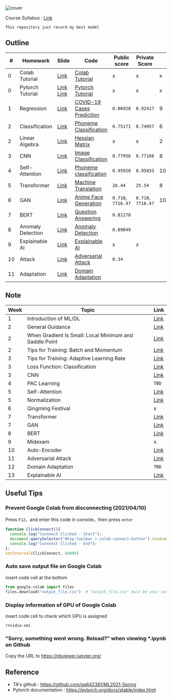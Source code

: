 ![cover](https://github.com/Offliners/ML-writeup/blob/main/cover.png)

Course Syllabus : [Link](https://speech.ee.ntu.edu.tw/~hylee/ml/2021-spring.html)

`This repository just record my best model`

## Outline
|#|Homework|Slide|Code|Public score|Private Score|Score|
|-|-|-|-|-|-|-|
|0|Colab Tutorial|[Link](HW0/Google_Colab_Tutorial.pdf)|[Colab Tutorial](HW0/Colab_Tutorial.ipynb)|x|x|x|
|0|Pytorch Tutorial|[Link](HW0/Pytorch_Tutorial_1.pdf) [Link](HW0/Pytorch_Tutorial_2.pdf)|[Pytorch Tutorial](HW0/Pytorch_Tutorial.ipynb)|x|x|x|
|1|Regression|[Link](HW1/HW01.pdf)|[COVID-19 Cases Prediction](HW1/homework1.ipynb)|`0.86928`|`0.92417`|9|
|2|Classification|[Link](HW2/HW02.pdf)|[Phoneme Classification](HW2/homework2_1.ipynb)|`0.75171`|`0.74957`|6|
|2|Linear Algebra|[Link](HW2/HW02.pdf)|[Hessian Matrix](HW2/homework2_2.ipynb)|x|x|2|
|3|CNN|[Link](HW3/HW03.pdf)|[Image Classification](HW3/homework3.ipynb)|`0.77956`|`0.77166`|8|
|4|Self-Attention|[Link](HW4/HW04.pdf)|[Phoneme classification](HW4/homework4.ipynb)|`0.95928`|`0.95833`|10+0.5([report](HW4/hw4_report.pdf))|
|5|Transformer|[Link](HW5/HW05.pdf)|[Machine Translation](HW5/homework5.ipynb)|`26.44`|`25.54`|8|
|6|GAN|[Link](HW6/HW06.pdf)|[Anime Face Generation](HW6/homework6.ipynb)|`0.710`, `7716.47`|`0.710`, `7716.47`|10+0.5([report](HW6/hw6_report.pdf))|
|7|BERT|[Link](HW7/HW07.pdf)|[Question Answering](HW7/homework7.ipynb)|`0.81178`|||
|8|Anomaly Detection|[Link](HW8/HW08.pdf)|[Anomaly Detection](HW8/homework8.ipynb)|`0.89049`|||
|9|Explainable AI|[Link](HW9/HW09.pdf)|[Explainable AI](HW9/homework9.ipynb)|x|x||
|10|Attack|[Link](HW10/HW10.pdf)|[Adversarial Attack](HW10/homework10.ipynb)|`0.34`|||
|11|Adaptation|[Link](HW11/HW11.pdf)|[Domain Adaptation](HW11/homework11.ipynb)||||

## Note
|Week|Topic|Link|
|-|-|-|
|1|Introduction of ML/DL|[Link](https://offliners.github.io/post/ntuml-week1/)|
|2|General Guidance|[Link](https://offliners.github.io/post/ntuml-week2-1/)|
|2|When Gradient Is Small: Local Minimum and Saddle Point|[Link](https://offliners.github.io/post/ntuml-week2-2/)|
|2|Tips for Training: Batch and Momentum|[Link](https://offliners.github.io/post/ntuml-week2-3/)|
|3|Tips for Training: Adaptive Learning Rate|[Link](https://offliners.github.io/post/ntuml-week3-1/)|
|3|Loss Function: Classification|[Link](https://offliners.github.io/post/ntuml-week3-2/)|
|3|CNN|[Link](https://offliners.github.io/post/ntuml-week3-3/)|
|4|PAC Learning|`TBD`|
|5|Self-Attention|[Link](https://offliners.github.io/post/ntuml-week5-1/)|
|5|Normalization|[Link](https://offliners.github.io/post/ntuml-week5-2/)|
|6|Qingming Festival|x|
|7|Transformer|[Link](https://offliners.github.io/post/ntuml-week7-1/)|
|7|GAN|[Link](https://offliners.github.io/post/ntuml-week7-2/)|
|8|BERT|[Link](https://offliners.github.io/post/ntuml-week8/)|
|9|Midexam|x|
|10|Auto-Encoder|[Link](https://offliners.github.io/post/ntuml-week10/)|
|11|Adversarial Attack|[Link](https://offliners.github.io/post/ntuml-week11/)|
|12|Domain Adaptation|`TBD`|
|13|Explainable AI|[Link](https://offliners.github.io/post/ntuml-week13/)|

## Useful Tips
### Prevent Google Colab from disconnecting (2021/04/10)
Press `F12`，and enter this code in console，then press `enter`
```javascript
function ClickConnect(){
  console.log("Connnect Clicked - Start"); 
  document.querySelector("#top-toolbar > colab-connect-button").shadowRoot.querySelector("#connect").click();
  console.log("Connnect Clicked - End"); 
};
setInterval(ClickConnect, 60000)
```

### Auto save output file on Google Colab
insert code cell at the bottom
```python
from google.colab import files
files.download("output_file.csv")  # "output_file.csv" must be your output file name
```

### Display information of GPU of Google Colab
insert code cell to check which GPU is assigned
```shell
!nvidia-smi
```
### "Sorry, something went wrong. Reload?" when viewing *.ipynb on Github
Copy the URL to https://nbviewer.jupyter.org/

## Reference
* TA's github : https://github.com/ga642381/ML2021-Spring
* Pytorch documentation : https://pytorch.org/docs/stable/index.html
